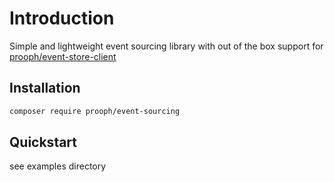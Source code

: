 # Introduction

Simple and lightweight event sourcing library with out of the box support for [prooph/event-store-client](https://github.com/prooph/event-store-client)

## Installation

```bash
composer require prooph/event-sourcing
```

## Quickstart

see examples directory
